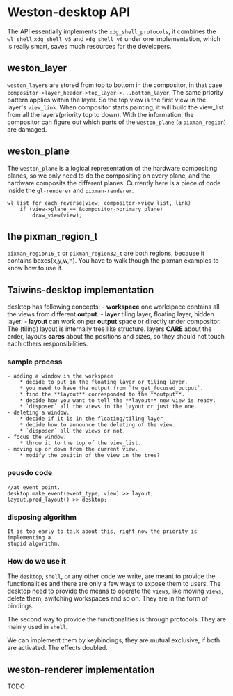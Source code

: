 # Weston-desktop API

The API essentially implements the `xdg_shell_protocols`, it combines the
`wl_shell`,`xdg_shell_v5` and `xdg_shell_v6` under one implementation, which is
really smart, saves much resources for the developers.

## weston_layer
`weston_layer`s are stored from top to bottom in the compositor, in that case
`compositor->layer_header->top_layer->...bottom_layer`. The same priority
pattern applies within the layer. So the top view is the first view in the
layer's `view_link`. When compositor starts painting, it will build the
view_list from all the layers(priority top to down). With the information, the
compositor can figure out which parts of the `weston_plane` (a `pixman_region`)
are damaged.

## weston_plane
The `weston_plane` is a logical representation of the hardware compositing
planes, so we only need to do the compositing on every plane, and the hardware
composits the different planes. Currently here is a piece of code inside the
`gl-renderer` and `pixman-renderer`.

	wl_list_for_each_reverse(view, compositor->view_list, link)
		if (view->plane == &compositor->primary_plane)
			draw_view(view);

## the pixman_region_t
`pixman_region16_t` or `pixman_region32_t` are both regions, because it contains
boxes(x,y,w,h). You have to walk though the pixman examples to know how to use
it.


## Taiwins-desktop implementation
desktop has following concepts:
	- **workspace**  one workspace contains all the views from different **output**.
	- **layer** tiling layer, floating layer, hidden layer.
	- **layout** can work on per **output** space or directly under
	  compositor. The (tiling) layout is internally tree like structure.
  layers **CARE** about the order, layouts **cares** about the positions and
	  sizes, so they should not touch each others responsibilities.

### sample process
	- adding a window in the workspace
		* decide to put in the floating layer or tiling layer.
		* you need to have the output from `tw_get_focused_output`.
		* find the **layout** corresponded to the **output**.
		* decide how you want to tell the **layout** new view is ready.
		* `disposer` all the views in the layout or just the one.
	- deleting a window.
		* decide if it is in the floating/tiling layer
		* decide how to announce the deleting of the view.
		* `disposer` all the views or not.
	- focus the window.
		* throw it to the top of the view_list.
	- moving up or down from the current view.
		* modify the positin of the view in the tree?

### peusdo code

	//at event point.
	desktop.make_event(event_type, view) >> layout;
	layout.prod_layout() >> desktop;

### disposing algorithm
	It is too early to talk about this, right now the priority is implementing a
	stupid algorithm.

### How do we use it
The `desktop`, `shell`, or any other code we write, are meant to provide the
functionalities and there are only a few ways to expose them to users. The
desktop need to provide the means to operate the `views`, like moving `views`,
delete them, switching workspaces and so on. They are in the form of bindings.

The second way to provide the functionalities is through protocols. They are
mainly used in `shell`.

We can implement them by keybindings, they are mutual exclusive, if both are
activated. The effects doubled.


## weston-renderer implementation
TODO
